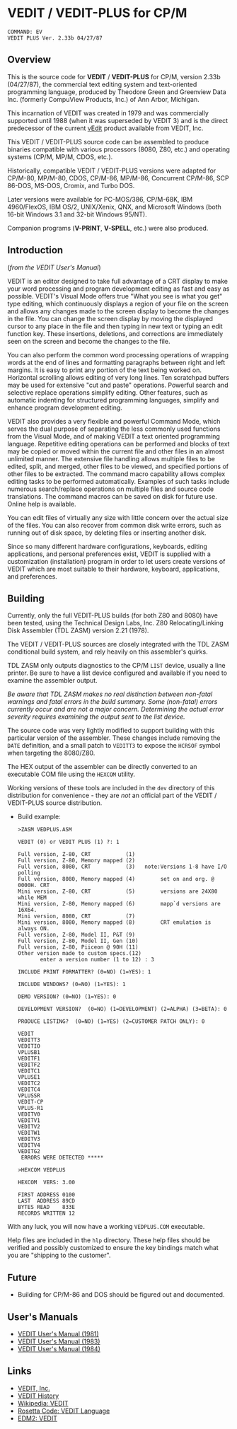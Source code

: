 # VEDIT / VEDIT-PLUS for CP/M

```
COMMAND: EV
VEDIT PLUS Ver. 2.33b 04/27/87
```

## Overview

This is the source code for **VEDIT** / **VEDIT-PLUS** for CP/M,
version 2.33b (04/27/87), the commercial text editing system and
text-oriented programming language, produced by Theodore Green
and Greenview Data Inc. (formerly CompuView Products, Inc.) of
Ann Arbor, Michigan.

This incarnation of VEDIT was created in 1979 and was commercially
supported until 1988 (when it was superseded by VEDIT 3) and is the
direct predecessor of the current [vEdit](https://www.vedit.com/)
product available from VEDIT, Inc.

This VEDIT / VEDIT-PLUS source code can be assembled to produce
binaries compatible with various processors (8080, Z80, etc.) and
operating systems (CP/M, MP/M, CDOS, etc.).

Historically, compatible VEDIT / VEDIT-PLUS versions were adapted
for CP/M-80, MP/M-80, CDOS, CP/M-86, MP/M-86, Concurrent CP/M-86,
SCP 86-DOS, MS-DOS, Cromix, and Turbo DOS.

Later versions were available for PC-MOS/386, CP/M-68K, IBM
4960/FlexOS, IBM OS/2, UNIX/Xenix, QNX, and Microsoft Windows (both
16-bit Windows 3.1 and 32-bit Windows 95/NT).

Companion programs (**V-PRINT**, **V-SPELL**, etc.) were also produced.

## Introduction

(*from the VEDIT User's Manual*)

VEDIT is an editor designed to take full advantage of a CRT display to
make your word processing and program development editing as fast and
easy as possible.  VEDIT's Visual Mode offers true "What you see is what
you get" type editing, which continuously displays a region of your file
on the screen and allows any changes made to the screen display to become
the changes in the file.  You can change the screen display by moving the
displayed cursor to any place in the file and then typing in new text or
typing an edit function key.  These insertions, deletions, and corrections
are immediately seen on the screen and become the changes to the file.

You can also perform the common word processing operations of wrapping
words at the end of lines and formatting paragraphs between right and
left margins.  It is easy to print any portion of the text being worked
on. Horizontal scrolling allows editing of very long lines.  Ten
scratchpad buffers may be used for extensive "cut and paste" operations.
Powerful search and selective replace operations simplify editing.
Other features, such as automatic indenting for structured programming
languages, simplify and enhance program development editing.

VEDIT also provides a very flexible and powerful Command Mode, which
serves the dual purpose of separating the less commonly used functions
from the Visual Mode, and of making VEDIT a text oriented programming
language.  Repetitive editing operations can be performed and blocks of
text may be copied or moved within the current file and other files in
an almost unlimited manner.  The extensive file handling allows multiple
files to be edited, split, and merged, other files to be viewed, and
specified portions of other files to be extracted.  The command macro
capability allows complex editing tasks to be performed automatically.
Examples of such tasks include numerous search/replace operations on
multiple files and source code translations.  The command macros can be
saved on disk for future use.  Online help is available.

You can edit files of virtually any size with little concern over the
actual size of the files.  You can also recover from common disk write
errors, such as running out of disk space, by deleting files or inserting
another disk.

Since so many different hardware configurations, keyboards, editing
applications, and personal preferences exist, VEDIT is supplied with a
customization (installation) program in order to let users create
versions of VEDIT which are most suitable to their hardware, keyboard,
applications, and preferences.

## Building

Currently, only the full VEDIT-PLUS builds (for both Z80 and 8080)
have been tested, using the Technical Design Labs, Inc. Z80
Relocating/Linking Disk Assembler (TDL ZASM) version 2.21 (1978).

The VEDIT / VEDIT-PLUS sources are closely integrated with the TDL
ZASM conditional build system, and rely heavily on this assembler's
quirks.

TDL ZASM only outputs diagnostics to the CP/M `LIST` device, usually
a line printer.  Be sure to have a list device configured and
available if you need to examine the assembler output.

*Be aware that TDL ZASM makes no real distinction between non-fatal
warnings and fatal errors in the build summary.  Some (non-fatal)
errors currently occur and are not a major concern.  Determining the
actual error severity requires examining the output sent to the
list device.*

The source code was very lightly modified to support building with
this particular version of the assembler.  These changes include
removing the `DATE` definition, and a small patch to `VEDITT3` to
expose the `HCRSOF` symbol when targeting the 8080/Z80.

The HEX output of the assembler can be directly converted to an
executable COM file using the `HEXCOM` utility.

Working versions of these tools are included in the `dev` directory of
this distribution for convenience - they are *not* an official part of
the VEDIT / VEDIT-PLUS source distribution.

* Build example:

  ```
  >ZASM VEDPLUS.ASM

  VEDIT (0) or VEDIT PLUS (1) ?: 1

  Full version, Z-80, CRT           (1)
  Full version, Z-80, Memory mapped (2)
  Full version, 8080, CRT           (3)   note:Versions 1-8 have I/O polling
  Full version, 8080, Memory mapped (4)        set on and org. @ 0000H. CRT
  Mini version, Z-80, CRT           (5)        versions are 24X80 while MEM
  Mini version, Z-80, Memory mapped (6)        mapp`d versions are 16X64.
  Mini version, 8080, CRT           (7)
  Mini version, 8080, Memory mapped (8)        CRT emulation is always ON.
  Full version, Z-80, Model II, P&T (9)
  Full version, Z-80, Model II, Gen (10)
  Full version, Z-80, Piiceon @ 90H (11)
  Other version made to custom specs.(12)
         enter a version number (1 to 12) : 3

  INCLUDE PRINT FORMATTER? (0=NO) (1=YES): 1

  INCLUDE WINDOWS? (0=NO) (1=YES): 1

  DEMO VERSION? (0=NO) (1=YES): 0

  DEVELOPMENT VERSION?  (0=NO) (1=DEVELOPMENT) (2=ALPHA) (3=BETA): 0

  PRODUCE LISTING?  (0=NO) (1=YES) (2=CUSTOMER PATCH ONLY): 0

  VEDIT
  VEDITT3
  VEDITIO
  VPLUSB1
  VEDITF1
  VEDITF2
  VEDITC1
  VPLUSE1
  VEDITC2
  VEDITC4
  VPLUSSR
  VEDIT-CP
  VPLUS-R1
  VEDITV0
  VEDITV1
  VEDITV2
  VEDITW1
  VEDITV3
  VEDITV4
  VEDITG2
   ERRORS WERE DETECTED *****

  >HEXCOM VEDPLUS

  HEXCOM  VERS: 3.00

  FIRST ADDRESS 0100
  LAST  ADDRESS 89CD
  BYTES READ    833E
  RECORDS WRITTEN 12
  ```

With any luck, you will now have a working `VEDPLUS.COM` executable.

Help files are included in the `hlp` directory.  These help files
should be verified and possibly customized to ensure the key
bindings match what you are "shipping to the customer".

## Future

* Building for CP/M-86 and DOS should be figured out and documented.

## User's Manuals

* [VEDIT User's Manual (1981)](http://www.bitsavers.org/pdf/compuview/Compuview_VEDIT_1981.pdf)
* [VEDIT User's Manual (1983)](http://www.bitsavers.org/pdf/picklesAndTrout/PT_VEDIT_Users_Manual_1983.pdf)
* [VEDIT User's Manual (1984)](http://www.bitsavers.org/pdf/compuview/VEDIT_Users_Manual_Nov84.pdf)

## Links

* [VEDIT, Inc.](https://www.vedit.com/)
* [VEDIT History](https://web.archive.org/web/20130805180830/http://vedit.com/20Years.htm)
* [Wikipedia: VEDIT](https://en.wikipedia.org/wiki/VEDIT#cite_note-2)
* [Rosetta Code: VEDIT Language](https://rosettacode.org/wiki/Category:Vedit_macro_language)
* [EDM2: VEDIT](https://web.archive.org/web/20210324052916/http://www.edm2.com/index.php/VEDIT)
